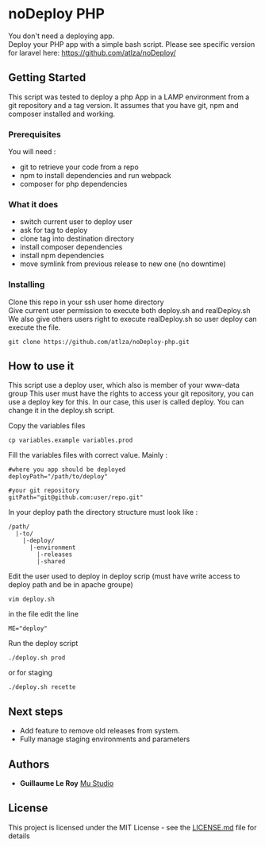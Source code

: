 # noDeploy PHP

You don't need a deploying app.    
Deploy your PHP app with a simple bash script.
Please see specific version for laravel here: https://github.com/atlza/noDeploy/

## Getting Started

This script was tested to deploy a php App in a LAMP environment from a git repository and a tag version.
It assumes that you have git, npm and composer installed and working.

### Prerequisites

You will need :
 - git to retrieve your code from a repo
 - npm to install dependencies and run webpack  
 - composer for php dependencies

### What it does
 - switch current user to deploy user
 - ask for tag to deploy  
 - clone tag into destination directory  
 - install composer dependencies
 - install npm dependencies
 - move symlink from previous release to new one (no downtime)

### Installing

Clone this repo in your ssh user home directory  
Give current user permission to execute both deploy.sh and realDeploy.sh
We also give others users right to execute realDeploy.sh so user deploy can execute the file.

```
git clone https://github.com/atlza/noDeploy-php.git
```

## How to use it

This script use a deploy user, which also is member of your www-data group
This user must have the rights to access your git repository, you can use a deploy key for this.
In our case, this user is called deploy. You can change it in the deploy.sh script.

Copy the variables files
```
cp variables.example variables.prod
```
Fill the variables files with correct value.
Mainly :
```
#where you app should be deployed
deployPath="/path/to/deploy"

#your git repository
gitPath="git@github.com:user/repo.git"
```

In your deploy path the directory structure must look like :
```
/path/
  |-to/
    |-deploy/
      |-environment
        |-releases
        |-shared
```

Edit the user used to deploy in deploy scrip (must have write access to deploy path and be in apache groupe)
```
vim deploy.sh
```
in the file edit the line
```
ME="deploy"
```

Run the deploy script   
```
./deploy.sh prod
```
or for staging
```
./deploy.sh recette
```

## Next steps  
- Add feature to remove old releases from system.
- Fully manage staging environments and parameters

## Authors

* **Guillaume Le Roy** [Mu Studio](https://work.withmu.com)


## License

This project is licensed under the MIT License - see the [LICENSE.md](license.md) file for details
